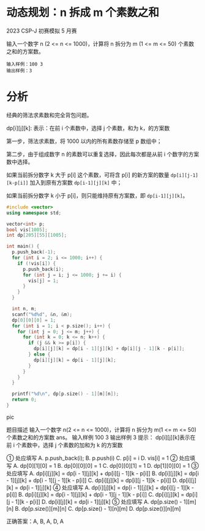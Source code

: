 # 动态规划：n 拆成 m 个素数之和

2023 CSP-J 初赛模拟 5 月赛

输入一个数字 n (2 <= n <= 1000)，计算将 n 拆分为 m (1 <= m <= 50) 个素数之和的方案数。

```
输入样例：100 3
输出样例：3
```

# 分析

经典的筛法求素数和完全背包问题。

dp[i][j][k]: 表示：在前 i 个素数中，选择 j 个素数，和为 k，的方案数

第一步，筛法求素数，将 1000 以内的所有素数存储至 p 数组中；

第二步，由于组成数字 n 的素数可以重复选择，因此每次都是从前 i 个数字的方案数中选择。

如果当前拆分数字 k 大于 p[i] 这个素数，可将含 p[i] 的新方案的数量 `dp[i][j-1][k-p[i]]` 加入到原有方案数 `dp[i-1][j][k]` 中；

如果当前拆分数字 k 小于 p[i]，则只能维持原有方案数，即 `dp[i-1][j][k]`。

```cpp
#include <vector>
using namespace std;

vector<int> p;
bool vis[1005];
int dp[205][55][1005];

int main() {
  p.push_back(-1);
  for (int i = 2; i <= 1000; i++) {
    if (!vis[i]) {
      p.push_back(i);
      for (int j = i; j <= 1000; j += i) {
        vis[j] = 1;
      }
    }
  }

  int n, m;
  scanf("%d%d", &n, &m);
  dp[0][0][0] = 1;
  for (int i = 1; i < p.size(); i++) {
    for (int j = 0; j <= m; j++) {
      for (int k = 0; k <= n; k++) {
        if (j && k >= p[i]) {
          dp[i][j][k] = dp[i - 1][j][k] + dp[i][j - 1][k - p[i]];
        } else {
          dp[i][j][k] = dp[i - 1][j][k];
        }
      }
    }
  }

  printf("%d\n", dp[p.size() - 1][m][n]);
  return 0;
}
```

pic

题目描述
输入一个数字 n(2 <= n <= 1000)，计算将 n 拆分为 m(1 <= m <= 50)个素数之和的方案数 ans。
输入样例
100 3
输出样例
3
提示：
dp[i][j][k]表示在前 i 个素数中，选择 j 个素数的加和为 k 的方案数

① 处应填写
A. p.push_back(i);
B. p.push(i)
C. p[i] = i
D. vis[i] = 1
② 处应填写
A. dp[0][1][0] = 1
B. dp[0][0][0] = 1
C. dp[0][0][1] = 1
D. dp[1][0][0] = 1
③ 处应填写
A. dp[i][j][k] = dp[i - 1][j][k] + dp[i][j - 1][k - p[i]]
B. dp[i][j][k] = dp[i - 1][j][k] + dp[i - 1][j - 1][k - p[i]]
C. dp[i][j][k] = dp[i][j - 1][k - p[i]]
D. dp[i][j][k] = dp[i - 1][j][k]
④ 处应填写
A. dp[i][j][k] = dp[i - 1][j][k] + dp[i][j - 1][k - p[i]]
B. dp[i][j][k] = dp[i - 1][j][k] + dp[i - 1][j - 1][k - p[i]]
C. dp[i][j][k] = dp[i][j - 1][k - p[i]]
D. dp[i][j][k] = dp[i - 1][j][k]
⑤ 处应填写
A. dp[p.size() - 1][m][n]
B. dp[p.size()][m][n]
C. dp[p.size() - 1][n][m]
D. dp[p.size()][n][m]

正确答案：A, B, A, D, A
